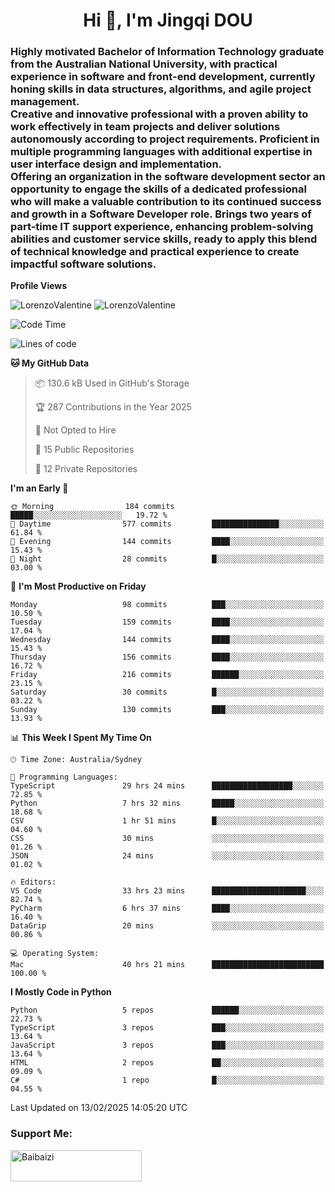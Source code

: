 <h1 align="center">Hi 👋, I'm Jingqi DOU</h1>
<h3 align="left">
Highly motivated Bachelor of Information Technology graduate from the Australian National University, with practical experience in software and front-end development, currently honing skills in data structures, algorithms, and agile project management. <br>
Creative and innovative professional with a proven ability to work effectively in team projects and deliver solutions autonomously according to project requirements. Proficient in multiple programming languages with additional expertise in user interface design and implementation. <br>
Offering an organization in the software development sector an opportunity to engage the skills of a dedicated professional who will make a valuable contribution to its continued success and growth in a Software Developer role. Brings two years of part-time IT support experience, enhancing problem-solving abilities and customer service skills, ready to apply this blend of technical knowledge and practical experience to create impactful software solutions.
</h3>

**Profile Views**<br>
<!-- <img src="https://count.getloli.com/get/@:name" alt="LorenzoValentine" theme="rule34" /> -->
<img src="https://count.getloli.com/@LorenzoValentine?name=LorenzoValentine&theme=asoul&padding=7&offset=0&align=center&scale=2&pixelated=1&darkmode=auto&prefix=020315" alt="LorenzoValentine" theme="rule34" />
<img src="https://count.getloli.com/@LorenzoValentine?name=LorenzoValentine&theme=food&padding=7&offset=0&align=center&scale=2&pixelated=1&darkmode=auto&prefix=020315" alt="LorenzoValentine" theme="rule34" />
 

<!--START_SECTION:waka-->
![Code Time](http://img.shields.io/badge/Code%20Time-1%2C533%20hrs%209%20mins-blue)

![Lines of code](https://img.shields.io/badge/From%20Hello%20World%20I%27ve%20Written-219.8%20thousand%20lines%20of%20code-blue)

**🐱 My GitHub Data** 

> 📦 130.6 kB Used in GitHub's Storage 
 > 
> 🏆 287 Contributions in the Year 2025
 > 
> 🚫 Not Opted to Hire
 > 
> 📜 15 Public Repositories 
 > 
> 🔑 12 Private Repositories 
 > 
**I'm an Early 🐤** 

```text
🌞 Morning                184 commits         █████░░░░░░░░░░░░░░░░░░░░   19.72 % 
🌆 Daytime                577 commits         ███████████████░░░░░░░░░░   61.84 % 
🌃 Evening                144 commits         ████░░░░░░░░░░░░░░░░░░░░░   15.43 % 
🌙 Night                  28 commits          █░░░░░░░░░░░░░░░░░░░░░░░░   03.00 % 
```
📅 **I'm Most Productive on Friday** 

```text
Monday                   98 commits          ███░░░░░░░░░░░░░░░░░░░░░░   10.50 % 
Tuesday                  159 commits         ████░░░░░░░░░░░░░░░░░░░░░   17.04 % 
Wednesday                144 commits         ████░░░░░░░░░░░░░░░░░░░░░   15.43 % 
Thursday                 156 commits         ████░░░░░░░░░░░░░░░░░░░░░   16.72 % 
Friday                   216 commits         ██████░░░░░░░░░░░░░░░░░░░   23.15 % 
Saturday                 30 commits          █░░░░░░░░░░░░░░░░░░░░░░░░   03.22 % 
Sunday                   130 commits         ███░░░░░░░░░░░░░░░░░░░░░░   13.93 % 
```


📊 **This Week I Spent My Time On** 

```text
🕑︎ Time Zone: Australia/Sydney

💬 Programming Languages: 
TypeScript               29 hrs 24 mins      ██████████████████░░░░░░░   72.85 % 
Python                   7 hrs 32 mins       █████░░░░░░░░░░░░░░░░░░░░   18.68 % 
CSV                      1 hr 51 mins        █░░░░░░░░░░░░░░░░░░░░░░░░   04.60 % 
CSS                      30 mins             ░░░░░░░░░░░░░░░░░░░░░░░░░   01.26 % 
JSON                     24 mins             ░░░░░░░░░░░░░░░░░░░░░░░░░   01.02 % 

🔥 Editors: 
VS Code                  33 hrs 23 mins      █████████████████████░░░░   82.74 % 
PyCharm                  6 hrs 37 mins       ████░░░░░░░░░░░░░░░░░░░░░   16.40 % 
DataGrip                 20 mins             ░░░░░░░░░░░░░░░░░░░░░░░░░   00.86 % 

💻 Operating System: 
Mac                      40 hrs 21 mins      █████████████████████████   100.00 % 
```

**I Mostly Code in Python** 

```text
Python                   5 repos             ██████░░░░░░░░░░░░░░░░░░░   22.73 % 
TypeScript               3 repos             ███░░░░░░░░░░░░░░░░░░░░░░   13.64 % 
JavaScript               3 repos             ███░░░░░░░░░░░░░░░░░░░░░░   13.64 % 
HTML                     2 repos             ██░░░░░░░░░░░░░░░░░░░░░░░   09.09 % 
C#                       1 repo              █░░░░░░░░░░░░░░░░░░░░░░░░   04.55 % 
```




 Last Updated on 13/02/2025 14:05:20 UTC
<!--END_SECTION:waka-->

<!-- [![willianrod's wakatime stats](https://github-readme-stats.vercel.app/api/wakatime?username=lorenzoval2050)](https://github.com/anuraghazra/github-readme-stats) -->


<h3 align="left">Support Me:</h3>
<p><a href="https://www.buymeacoffee.com/Baibaizi"> <img align="left" src="https://cdn.buymeacoffee.com/buttons/v2/default-yellow.png" height="50" width="210" alt="Baibaizi" /></a></p><br><br>
